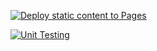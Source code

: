 [![Deploy static content to Pages](https://github.com/BishopWeyland/social-media-client/actions/workflows/pages.yml/badge.svg)](https://github.com/BishopWeyland/social-media-client/actions/workflows/pages.yml)

[![Unit Testing](https://github.com/BishopWeyland/social-media-client/actions/workflows/unit-test.yml/badge.svg)](https://github.com/BishopWeyland/social-media-client/actions/workflows/unit-test.yml)